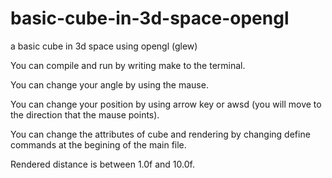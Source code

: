 # basic-cube-in-3d-space-opengl
a basic cube in 3d space using opengl (glew)

You can compile and run by writing make to the terminal.

You can change your angle by using the mause.

You can change your position by using arrow key or awsd (you will move to the direction that the mause points).

You can change the attributes of cube and rendering by changing define commands at the begining of the main file.

Rendered distance is between 1.0f and 10.0f.
